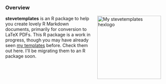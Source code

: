 ### Overview

<img src="http://svmiller.com/images/stevetemplates-hexlogo.png" alt="My stevetemplates hexlogo" align="right" width="200" style="padding: 0 15px; float: right;"/>

**stevetemplates** is an R package to help you create lovely R Markdown documents, primarily for conversion to LaTeX PDFs. This R package is a work in progress, though you may have already seen [my templates](https://github.com/svmiller/svm-r-markdown-templates) before. Check them out here. I'll be migrating them to an R package soon.




